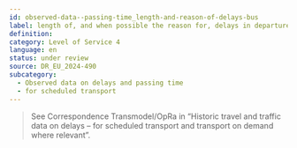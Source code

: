 ```yaml
---
id: observed-data--passing-time_length-and-reason-of-delays-bus
label: length of, and when possible the reason for, delays in departure from a terminal of more than 120 minutes for regular bus and coach passenger services with a scheduled distance of 250 km or more (in accordance with Article 19 of Regulation (EU) No 181/2011)
definition: 
category: Level of Service 4
language: en
status: under review
source: DR_EU_2024-490
subcategory:
  - Observed data on delays and passing time
  - for scheduled transport
---
```


>See Correspondence Transmodel/OpRa in “Historic travel and traffic data on delays – for scheduled transport and transport on demand where relevant”.
